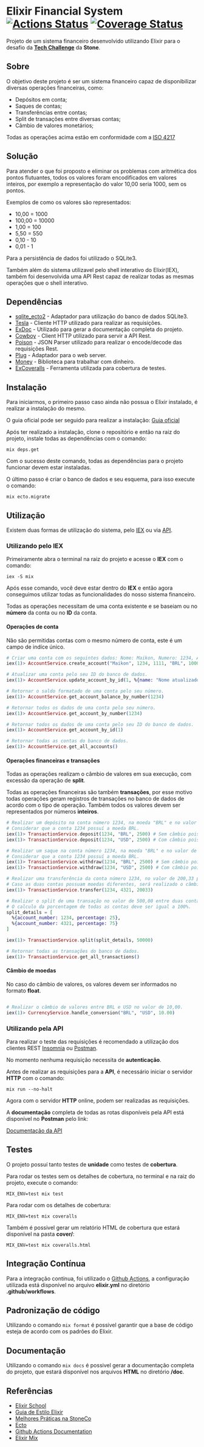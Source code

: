 # Elixir Financial System [![Actions Status](https://github.com/maikkkko1/elixir-financial-system/workflows/Build%20and%20Test/badge.svg)](https://github.com/maikkkko1/elixir-financial-system/actions) [![Coverage Status](https://coveralls.io/repos/github/maikkkko1/elixir-financial-system/badge.svg?branch=master)](https://coveralls.io/github/maikkkko1/elixir-financial-system?branch=master)

Projeto de um sistema financeiro desenvolvido utilizando Elixir para o desafio da [**Tech Challenge**]( https://github.com/stone-payments/tech-challenge) da **Stone**.

## Sobre

O objetivo deste projeto é ser um sistema financeiro capaz de disponibilizar diversas operações financeiras, como:

* Depósitos em conta;
* Saques de contas;
* Transferências entre contas;
* Split de transações entre diversas contas;
* Cãmbio de valores monetários;

Todas as operações acima estão em conformidade com a [ISO 4217](https://pt.wikipedia.org/wiki/ISO_4217)

## Solução

Para atender o que foi proposto e eliminar os problemas com aritmética dos pontos flutuantes, todos os valores foram encodificados em valores inteiros, por exemplo a representação do valor 10,00 seria 1000, sem os pontos.

Exemplos de como os valores são representados:

* 10,00 = 1000
* 100,00 = 10000
* 1,00 = 100
* 5,50 = 550
* 0,10 - 10
* 0,01 - 1

Para a persistência de dados foi utilizado o SQLite3.

Também além do sistema utilizavel pelo shell interativo do Elixir(IEX), também foi desenvolvida uma API Rest capaz de realizar todas as mesmas operações que o shell interativo.

## Dependências

* [sqlite_ecto2](https://github.com/elixir-sqlite/sqlite_ecto2) - Adaptador para utilização do banco de dados SQLite3.
* [Tesla](https://github.com/teamon/tesla) - Cliente HTTP utilizado para realizar as requisições.
* [ExDoc](https://github.com/elixir-lang/ex_doc) - Utilizado para gerar a documentação completa do projeto.
* [Cowboy](https://github.com/ninenines/cowboy) - Client HTTP utilizado para servir a API Rest.
* [Poison](https://github.com/devinus/poison) - JSON Parser utilizado para realizar o encode/decode das requisições Rest.
* [Plug](https://github.com/elixir-plug/plug) - Adaptador para o web server.
* [Money](https://github.com/elixirmoney/money) - Biblioteca para trabalhar com dinheiro.
* [ExCoveralls](https://github.com/parroty/excoveralls) - Ferramenta utilizada para cobertura de testes.

## Instalação

Para iniciarmos, o primeiro passo caso ainda não possua o Elixir instalado, é realizar a instalação do mesmo.

O guia oficial pode ser seguido para realizar a instalação: [Guia oficial](https://elixir-lang.org/install.html)

Após ter realizado a instalação, clone o repositório e então na raiz do projeto, instale todas as dependências com o comando:

```
mix deps.get
```

Com o sucesso deste comando, todas as dependências para o projeto funcionar devem estar instaladas.

O último passo é criar o banco de dados e seu esquema, para isso execute o comando:

```
mix ecto.migrate
```

## Utilização

Existem duas formas de utilização do sistema, pelo [IEX](#utilizando-pelo-iex) ou via [API](#utilizando-pela-api).

### Utilizando pelo IEX

Primeiramente abra o terminal na raiz do projeto e acesse o **IEX** com o comando: 

```iex -S mix```

Após esse comando, você deve estar dentro do **IEX** e então agora conseguimos utilizar todas as funcionalidades do nosso sistema financeiro.

Todas as operações necessitam de uma conta existente e se baseiam ou no **número** da conta ou no **ID** da conta.

#### Operações de conta 

Não são permitidas contas com o mesmo número de conta, este é um campo de indíce único.

```elixir
# Criar uma conta com os seguintes dados: Nome: Maikon, Numero: 1234, Agência: 1111, Moeda: BRL e Saldo: 10,00.
iex(1)> AccountService.create_account("Maikon", 1234, 1111, "BRL", 1000)

# Atualizar uma conta pelo seu ID do banco de dados.
iex(1)> AccountService.update_account_by_id(1, %{name: "Nome atualizado", currency: "USD"})

# Retornar o saldo formatado de uma conta pelo seu número.
iex(1)> AccountService.get_account_balance_by_number(1234)

# Retornar todos os dados de uma conta pelo seu número.
iex(1)> AccountService.get_account_by_number(1234)

# Retornar todos os dados de uma conta pelo seu ID do banco de dados.
iex(1)> AccountService.get_account_by_id(1)

# Retornar todas as contas do banco de dados.
iex(1)> AccountService.get_all_accounts()
```

#### Operações financeiras e transações 

Todas as operações realizam o câmbio de valores em sua execução, com excessão da operação de **split**.

Todas as operações financeiras são também **transações**, por esse motivo todas operações geram registros de transações no banco de dados de acordo com o tipo de operação. Também todos os valores devem ser representados por números **inteiros**.

```elixir
# Realizar um depósito na conta número 1234, na moeda "BRL" e no valor de 25,00. 
# Considerar que a conta 1234 possuí a moeda BRL.
iex(1)> TransactionService.deposit(1234, "BRL", 2500) # Sem câmbio pois a moeda é a mesma da conta.
iex(1)> TransactionService.deposit(1234, "USD", 2500) # Com câmbio pois a moeda é diferente da conta.

# Realizar um saque na conta número 1234, na moeda "BRL" e no valor de 12,50.
# Considerar que a conta 1234 possuí a moeda BRL.
iex(1)> TransactionService.withdraw(1234, "BRL", 2500) # Sem câmbio pois a moeda é a mesma da conta.
iex(1)> TransactionService.withdraw(1234, "USD", 2500) # Com câmbio pois a moeda é diferente da conta.

# Realizar uma transferência da conta número 1234, no valor de 200,33 para a conta número 4321.
# Caso as duas contas possuam moedas diferentes, será realizado o câmbio dos valores antes da efetivação.
iex(1)> TransactionService.transfer(1234, 4321, 20033)

# Realizar o split de uma transação no valor de 500,00 entre duas contas.
# O calculo da porcentagem de todas as contas deve ser igual a 100%.
split_details = [
  %{account_number: 1234, percentage: 25},
  %{account_number: 4321, percentage: 75}
]

iex(1)> TransactionService.split(split_details, 50000)

# Retornar todas as transações do banco de dados.
iex(1)> TransactionService.get_all_transactions()
```

#### Câmbio de moedas

No caso do câmbio de valores, os valores devem ser informados no formato **float**.

```elixir

# Realizar o câmbio de valores entre BRL e USD no valor de 10,00.
iex(1)> CurrencyService.handle_conversion("BRL", "USD", 10.00)
```

### Utilizando pela API

Para realizar o teste das requisições é recomendado a utilização dos clientes REST [Insomnia](https://insomnia.rest/) ou [Postman](https://www.postman.com/).

No momento nenhuma requisição necessita de **autenticação**.

Antes de realizar as requisições para a **API**, é necessário iniciar o servidor **HTTP** com o comando:

```
mix run --no-halt
```

Agora com o servidor **HTTP** online, podem ser realizadas as requisições.

A **documentação** completa de todas as rotas disponíveis pela API está disponível no **Postman** pelo link:

[Documentação da API](https://documenter.getpostman.com/view/5866737/SzfCSkA6?version=latest)

## Testes

O projeto possuí tanto testes de **unidade** como testes de **cobertura**.

Para rodar os testes sem os detalhes de cobertura, no terminal e na raiz do projeto, execute o comando:

```
MIX_ENV=test mix test
```

Para rodar com os detalhes de cobertura:

```
MIX_ENV=test mix coveralls
```

Também é possivel gerar um relatório HTML de cobertura que estará disponível na pasta **cover/**:

```
MIX_ENV=test mix coveralls.html
```

## Integração Contínua

Para a integração contínua, foi utilizado o [Github Actions](https://github.com/features/actions), a configuração utilizada está disponível no arquivo **elixir.yml** no diretório **.github/workflows**.

## Padronização de código

Utilizando o comando ```mix format``` é possivel garantir que a base de código esteja de acordo com os padrões do Elixir.

## Documentação

Utilizando o comando ```mix docs``` é possivel gerar a documentação completa do projeto, que estará disponível nos arquivos **HTML** no diretório **/doc**.

## Referências

* [Elixir School](https://elixirschool.com/pt/)
* [Guia de Estilo Elixir](https://github.com/gusaiani/elixir_style_guide/blob/master/README_ptBR.md)
* [Melhores Práticas na StoneCo](https://github.com/stone-payments/stoneco-best-practices/blob/master/README_pt.md)
* [Ecto](https://hexdocs.pm/ecto/Ecto.html)
* [Github Actions Documentation](https://help.github.com/pt/actions)
* [Elixir Mix](https://elixir-lang.org/getting-started/mix-otp/introduction-to-mix.html#running-tests)
